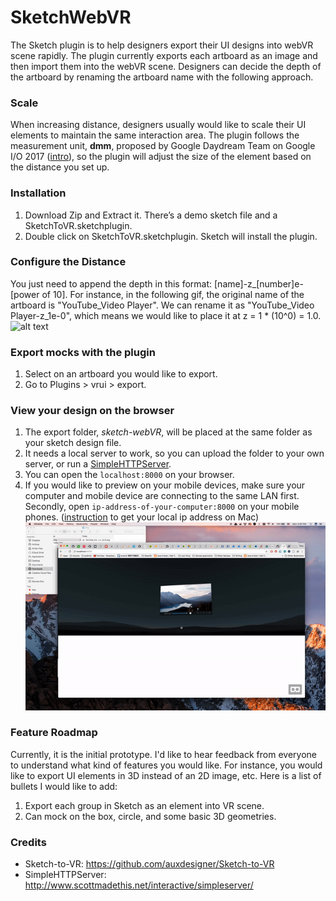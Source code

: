 # SketchWebVR
The Sketch plugin is to help designers export their UI designs into webVR scene rapidly. The plugin currently exports each artboard as an image and then import them into the webVR scene.
Designers can decide the depth of the artboard by renaming the artboard name with the following approach.

### Scale
When increasing distance, designers usually would like to scale their UI elements to maintain the same interaction area. The plugin follows the measurement unit, **dmm**, proposed by Google Daydream Team on Google I/O 2017 ([intro](https://youtu.be/ES9jArHRFHQ)), so the plugin will adjust the size of the element based on the distance you set up.

### Installation
1. Download Zip and Extract it. There’s a demo sketch file and a SketchToVR.sketchplugin.
2. Double click on SketchToVR.sketchplugin. Sketch will install the plugin.

### Configure the Distance
You just need to append the depth in this format: [name]-z_[number]e-[power of 10]. For instance, in the following gif, the original name of the artboard is "YouTube_Video Player". We can rename it as "YouTube_Video Player-z_1e-0", which means we would like to place it at z = 1 * (10^0) = 1.0.
![alt text](./rename_demo.gif)

### Export mocks with the plugin
1. Select on an artboard you would like to export.
2. Go to Plugins > vrui > export.

### View your design on the browser
1. The export folder, _sketch-webVR_, will be placed at the same folder as your sketch design file.
2. It needs a local server to work, so you can upload the folder to your own server, or run a [SimpleHTTPServer](http://www.scottmadethis.net/interactive/simpleserver/).
3. You can open the `localhost:8000` on your browser.
4. If you would like to preview on your mobile devices, make sure your computer and mobile device are connecting to the same LAN first. Secondly, open `ip-address-of-your-computer:8000` on your mobile phones. ([instruction](http://osxdaily.com/2010/11/21/find-ip-address-mac/) to get your local ip address on Mac)
![alt text](./web_demo.gif)

### Feature Roadmap
Currently, it is the initial prototype. I'd like to hear feedback from everyone to understand what kind of features you would like. For instance, you would like to export UI elements in 3D instead of an 2D image, etc. Here is a list of bullets I would like to add:
1. Export each group in Sketch as an element into VR scene.
2. Can mock on the box, circle, and some basic 3D geometries.

### Credits
- Sketch-to-VR: https://github.com/auxdesigner/Sketch-to-VR
- SimpleHTTPServer: http://www.scottmadethis.net/interactive/simpleserver/
